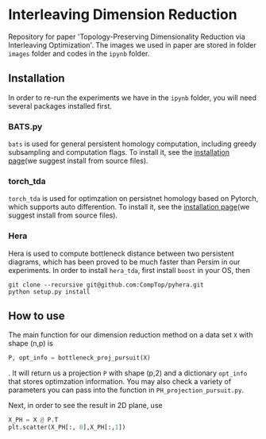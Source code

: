# Interleaving Dimension Reduction 
Repository for paper 'Topology-Preserving Dimensionality Reduction via Interleaving Optimization'. The images we used in paper are stored in folder `images` folder and codes in the `ipynb` folder.

## Installation
In order to re-run the experiments we have in the `ipynb` folder, you will need several packages installed first. 

### BATS.py
`bats` is used for general persistent homology computation, including greedy subsampling and computation flags. To install it, see the [installation page](https://bats-tda.readthedocs.io/en/latest/)(we suggest install from source files).

### torch_tda
`torch_tda` is used for optimzation on persistnet homology based on Pytorch, which supports auto differention. To install it, see the [installation page](https://torch-tda.readthedocs.io/en/latest/)(we suggest install from source files).

### Hera
Hera is used to compute bottleneck distance between two persistent diagrams, which has been proved to be much faster than Persim in our experiments. In order to install `hera_tda`, first install `boost` in your OS, then
```
git clone --recursive git@github.com:CompTop/pyhera.git
python setup.py install
```

## How to use
The main function for our dimension reduction method on a data set `X` with shape (n,p) is 
```Python
P, opt_info = bottleneck_proj_pursuit(X)
```
. It will return us a projection `P` with shape (p,2) and a dictionary  `opt_info` that stores optimzation information. You may also check a variety of parameters you can pass into the function in `PH_projection_pursuit.py`.

Next, in order to see the result in 2D plane, use 
```Python
X_PH = X @ P.T
plt.scatter(X_PH[:, 0],X_PH[:,1])
```